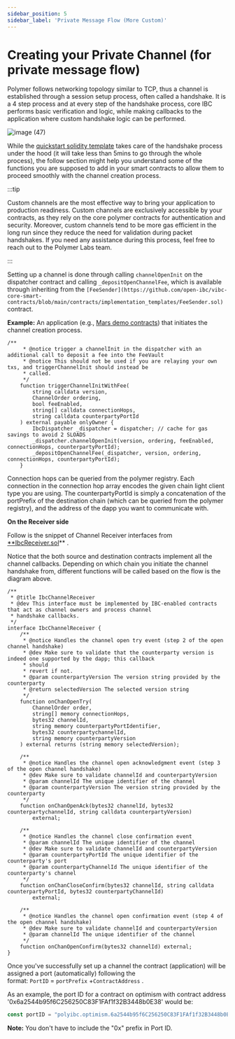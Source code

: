 ```yaml
---
sidebar_position: 5
sidebar_label: 'Private Message Flow (More Custom)'
---
```


# Creating your Private Channel (for private message flow)

Polymer follows networking topology similar to TCP, thus a channel is established through a session setup process, often called a handshake. It is a 4 step process and at every step of the handshake process, core IBC performs basic verification and logic, while making callbacks to the application where custom handshake logic can be performed.

![image (47)](https://github.com/user-attachments/assets/47b744c4-a4d1-4200-b16d-4e59e774d687)

While the [quickstart solidity template](https://docs.polymerlabs.org/docs/build/start/#custom-ibc-channel) takes care of the handshake process under the hood (it will take less than 5mins to go through the whole process), the follow section might help you understand some of the functions you are supposed to add in your smart contracts to allow them to proceed smoothly with the channel creation process.

:::tip

Custom channels are the most effective way to bring your application to production readiness. Custom channels are exclusively accessible by your contracts, as they rely on the core polymer contracts for authentication and security. Moreover, custom channels tend to be more gas efficient in the long run since they reduce the need for validation during packet handshakes. If you need any assistance during this process, feel free to reach out to the Polymer Labs team.

:::

Setting up a channel is done through calling ``channelOpenInit`` on the dispatcher contract and calling ``_depositOpenChannelFee``, which is available through inheriting from the `[FeeSender](https://github.com/open-ibc/vibc-core-smart-contracts/blob/main/contracts/implementation_templates/FeeSender.sol)` contract. 

**Example:** An application (e.g., [Mars demo contracts](https://github.com/open-ibc/vibc-core-smart-contracts/blob/main/contracts/examples/Mars.sol)) that initiates the channel creation process. 

```solidity
/**
     * @notice trigger a channelInit in the dispatcher with an additional call to deposit a fee into the FeeVault
     * @notice This should not be used if you are relaying your own txs, and triggerChannelInit should instead be
     * called.
     */
    function triggerChannelInitWithFee(
        string calldata version,
        ChannelOrder ordering,
        bool feeEnabled,
        string[] calldata connectionHops,
        string calldata counterpartyPortId
    ) external payable onlyOwner {
        IbcDispatcher _dispatcher = dispatcher; // cache for gas savings to avoid 2 SLOADS
        _dispatcher.channelOpenInit(version, ordering, feeEnabled, connectionHops, counterpartyPortId);
        _depositOpenChannelFee(_dispatcher, version, ordering, connectionHops, counterpartyPortId);
    }
```

Connection hops can be queried from the polymer registry. Each connection in the connection hop array encodes the given chain light client type you are using. The counterpartyPortId is simply a concatenation of the portPrefix of the destination chain (which can be queried from the polymer registry), and the address of the dapp you want to communicate with. 

**On the Receiver side**

Follow is the snippet of Channel Receiver interfaces from [**IbcReceiver.sol](https://github.com/open-ibc/vibc-core-smart-contracts/blob/b50844c6925d6780d110bbddb3c47d0797f57c7a/contracts/interfaces/IbcReceiver.sol#L29)** . 

Notice that the both source and destination contracts implement all the channel callbacks. Depending on which chain you initiate the channel handshake from, different functions will be called based on the flow is the diagram above. 

```solidity
/**
 * @title IbcChannelReceiver
 * @dev This interface must be implemented by IBC-enabled contracts that act as channel owners and process channel
 * handshake callbacks.
 */
interface IbcChannelReceiver {
    /**
     * @notice Handles the channel open try event (step 2 of the open channel handshake)
     * @dev Make sure to validate that the counterparty version is indeed one supported by the dapp; this callback
     * should
     * revert if not.
     * @param counterpartyVersion The version string provided by the counterparty
     * @return selectedVersion The selected version string
     */
    function onChanOpenTry(
        ChannelOrder order,
        string[] memory connectionHops,
        bytes32 channelId,
        string memory counterpartyPortIdentifier,
        bytes32 counterpartychannelId,
        string memory counterpartyVersion
    ) external returns (string memory selectedVersion);

    /**
     * @notice Handles the channel open acknowledgment event (step 3 of the open channel handshake)
     * @dev Make sure to validate channelId and counterpartyVersion
     * @param channelId The unique identifier of the channel
     * @param counterpartyVersion The version string provided by the counterparty
     */
    function onChanOpenAck(bytes32 channelId, bytes32 counterpartychannelId, string calldata counterpartyVersion)
        external;

    /**
     * @notice Handles the channel close confirmation event
     * @param channelId The unique identifier of the channel
     * @dev Make sure to validate channelId and counterpartyVersion
     * @param counterpartyPortId The unique identifier of the counterparty's port
     * @param counterpartyChannelId The unique identifier of the counterparty's channel
     */
    function onChanCloseConfirm(bytes32 channelId, string calldata counterpartyPortId, bytes32 counterpartyChannelId)
        external;

    /**
     * @notice Handles the channel open confirmation event (step 4 of the open channel handshake)
     * @dev Make sure to validate channelId and counterpartyVersion
     * @param channelId The unique identifier of the channel
     */
    function onChanOpenConfirm(bytes32 channelId) external;
}
```

Once you've successfully set up a channel the contract (application) will be assigned a port (automatically) following the format: `PortID` = `portPrefix` +`ContractAddress` .

As an example, the port ID for a contract on optimism with contract address '0x6a2544b95f6C256250C83F1FAf1f32B3448b0E38' would be:

```jsx
const portID = "polyibc.optimism.6a2544b95f6C256250C83F1FAf1f32B3448b0E38"
```

**Note:** You don't have to include the "0x" prefix in Port ID.
